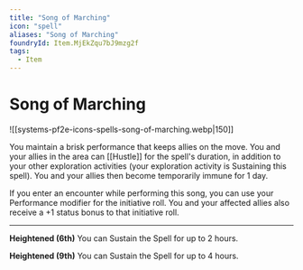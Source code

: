```yaml
---
title: "Song of Marching"
icon: "spell"
aliases: "Song of Marching"
foundryId: Item.MjEkZqu7bJ9mzg2f
tags:
  - Item
---
```


# Song of Marching
![[systems-pf2e-icons-spells-song-of-marching.webp|150]]

You maintain a brisk performance that keeps allies on the move. You and your allies in the area can [[Hustle]] for the spell's duration, in addition to your other exploration activities (your exploration activity is Sustaining this spell). You and your allies then become temporarily immune for 1 day.

If you enter an encounter while performing this song, you can use your Performance modifier for the initiative roll. You and your affected allies also receive a +1 status bonus to that initiative roll.

* * *

**Heightened (6th)** You can Sustain the Spell for up to 2 hours.

**Heightened (9th)** You can Sustain the Spell for up to 4 hours.
